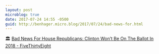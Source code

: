 ```yaml
---
layout: post
microblog: true
date: 2017-07-24 14:55 -0500
guid: http://benhager.micro.blog/2017/07/24/bad-news-for.html
---
```

🏛 [Bad News For House Republicans: Clinton Won’t Be On The Ballot In 2018 - FiveThirtyEight](https://fivethirtyeight.com/features/bad-news-for-house-republicans-clinton-wont-be-on-the-ballot-in-2018/?ex_cid=538twitter)
